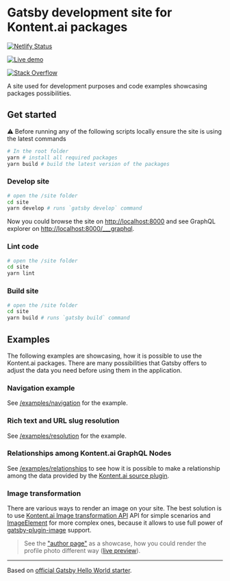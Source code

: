 # Gatsby development site for Kontent.ai packages

[![Netlify Status](https://api.netlify.com/api/v1/badges/6cd10788-de09-4275-b0c9-daad29733bc9/deploy-status)](https://app.netlify.com/sites/kontent-gatsby-packages/deploys)

[![Live demo](https://img.shields.io/badge/-Live%20Demo-brightgreen.svg)](https://kontent-gatsby-packages.netlify.app)

[![Stack Overflow](https://img.shields.io/badge/Stack%20Overflow-ASK%20NOW-FE7A16.svg?logo=stackoverflow&logoColor=white)](https://stackoverflow.com/tags/kontent-ai)

A site used for development purposes and code examples showcasing packages possibilities.

## Get started

:warning: Before running any of the following scripts locally ensure the site is using the latest commands

```sh
# In the root folder
yarn # install all required packages
yarn build # build the latest version of the packages

```

### Develop site

```sh
# open the /site folder
cd site
yarn develop # runs `gatsby develop` command
```

Now you could browse the site on <http://localhost:8000> and see GraphQL explorer on <http://localhost:8000/___graphql>.

### Lint code

```sh
# open the /site folder
cd site
yarn lint
```

### Build site

```sh
# open the /site folder
cd site
yarn build # runs `gatsby build` command
```

## Examples

The following examples are showcasing, how it is possible to use the Kontent.ai packages. There are many possibilities that Gatsby offers to adjust the data you need before using them in the application.

### Navigation example

See [/examples/navigation](../examples/navigation#readme) for the example.

### Rich text and URL slug resolution

See [/examples/resolution](../examples/resolution#readme) for the example.

### Relationships among Kontent.ai GraphQL Nodes

See [/examples/relationships](../examples/relationships#readme) to see how it is possible to make a relationship among the data provided by the [Kontent.ai source plugin](../packages/gatsby-source-kontent#readme).

### Image transformation

There are various ways to render an image on your site.
The best solution is to use [Kontent.ai Image transformation API](https://docs.kontent.ai/reference/image-transformation) API for simple scenarios and [ImageElement](../packages/gatsby-kontent-components#readme) for more complex ones, because it allows to use full power of [gatsby-plugin-image](https://www.gatsbyjs.com/plugins/gatsby-plugin-image/) support.

> See the ["author page"](./src/pages/author.js) as a showcase, how you could render the profile photo different way ([live preview](https://kontent-gatsby-packages.netlify.app/author)).

---

Based on [official Gatsby Hello World starter](https://github.com/gatsbyjs/gatsby-starter-hello-world).
